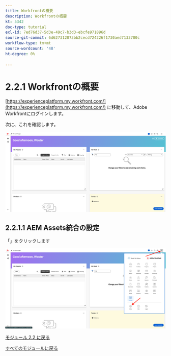 ```yaml
---
title: Workfrontの概要
description: Workfrontの概要
kt: 5342
doc-type: tutorial
exl-id: 7ed76d37-5d3e-49c7-b3d3-ebcfe971896d
source-git-commit: 6d627312073bb2cecd724226f1730aed7133700c
workflow-type: tm+mt
source-wordcount: '48'
ht-degree: 0%

---
```


# 2.2.1 Workfrontの概要

[https://experienceplatform.my.workfront.com/](https://experienceplatform.my.workfront.com/) に移動して、Adobe Workfrontにログインします。

次に、これを確認します。

![WF](./images/wfb1.png)

## 2.2.1.1 AEM Assets統合の設定

「」をクリックします


![WF](./images/wfb2.png)

[モジュール 2.2 に戻る](./workfront.md)

[すべてのモジュールに戻る](./../../../overview.md)
